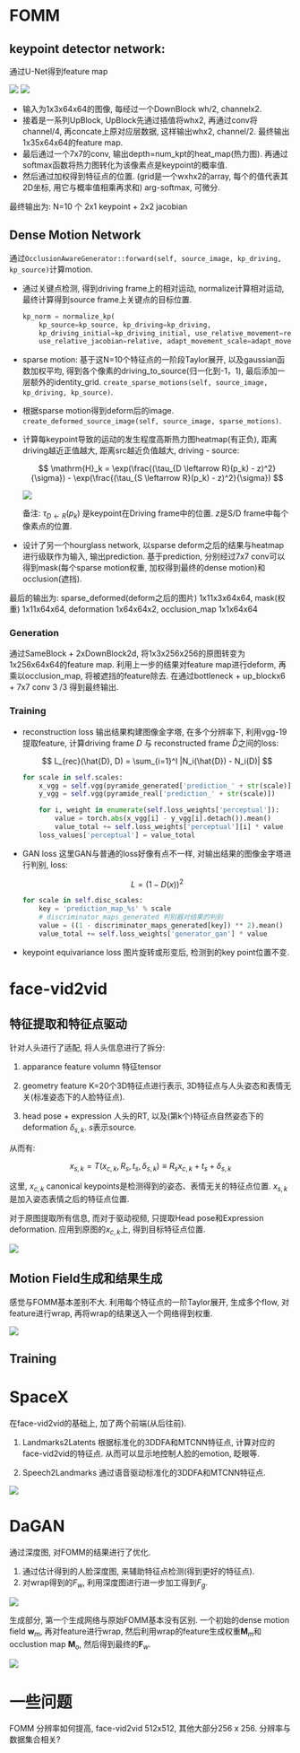 
# FOMM

## keypoint detector network:
通过U-Net得到feature map

![](../rc/fomm_keypoint_detector.png)
![](../rc/fomm_keypoint_block.png)

* 输入为1x3x64x64的图像, 每经过一个DownBlock wh/2, channelx2.
* 接着是一系列UpBlock, UpBlock先通过插值将whx2, 再通过conv将channel/4, 再concate上原对应层数据, 这样输出whx2, channel/2. 最终输出1x35x64x64的feature map.
* 最后通过一个7x7的conv, 输出depth=num_kpt的heat_map(热力图). 再通过softmax函数将热力图转化为该像素点是keypoint的概率值.
* 然后通过加权得到特征点的位置. (grid是一个wxhx2的array, 每个的值代表其2D坐标, 用它与概率值相乘再求和) arg-softmax, 可微分.

最终输出为: N=10 个 2x1 keypoint + 2x2 jacobian

## Dense Motion Network

通过`OcclusionAwareGenerator::forward(self, source_image, kp_driving, kp_source)`计算motion.


* 通过关键点检测, 得到driving frame上的相对运动, normalize计算相对运动, 最终计算得到source frame上关键点的目标位置.

    ```python
    kp_norm = normalize_kp(
        kp_source=kp_source, kp_driving=kp_driving,
        kp_driving_initial=kp_driving_initial, use_relative_movement=relative,
        use_relative_jacobian=relative, adapt_movement_scale=adapt_movement_scale)
    ```

* sparse motion: 基于这N=10个特征点的一阶段Taylor展开, 以及gaussian函数加权平均, 得到各个像素的driving_to_source(归一化到-1，1), 最后添加一层额外的identity_grid. `create_sparse_motions(self, source_image, kp_driving, kp_source)`.

* 根据sparse motion得到deform后的image. `create_deformed_source_image(self, source_image, sparse_motions)`.

* 计算每keypoint导致的运动的发生程度高斯热力图heatmap(有正负), 距离driving越近正值越大, 距离src越近负值越大, driving - source:

    $$
    \mathrm{H}_k = \exp(\frac{(\tau_{D \leftarrow R}(p_k) - z)^2}{\sigma}) - \exp(\frac{(\tau_{S \leftarrow R}(p_k) - z)^2}{\sigma})
    $$

    ![](../rc/gaussian_kp_heatmap.png)

    备注: $\tau_{D \leftarrow R}(p_k)$ 是keypoint在Driving frame中的位置. $z$是S/D frame中每个像素点的位置.

* 设计了另一个hourglass network, 以sparse deform之后的结果与heatmap进行级联作为输入, 输出prediction. 基于prediction, 分别经过7x7 conv可以得到mask(每个sparse motion权重, 加权得到最终的dense motion)和occlusion(遮挡).

最后的输出为: sparse_deformed(deform之后的图片) 1x11x3x64x64, mask(权重) 1x11x64x64, deformation 1x64x64x2, occlusion_map 1x1x64x64

### Generation
通过SameBlock + 2xDownBlock2d, 将1x3x256x256的原图转变为1x256x64x64的feature map. 利用上一步的结果对feature map进行deform, 再乘以occlusion_map, 将被遮挡的feature除去. 在通过bottleneck + up_blockx6 + 7x7 conv 3 /3 得到最终输出.


### Training

* reconstruction loss
    输出结果构建图像金字塔, 在多个分辨率下, 利用vgg-19提取feature, 计算driving frame $D$ 与 reconstructed frame $\hat{D}$之间的loss:

    $$
    L_{rec}(\hat{D}, D) = \sum_{i=1}^I |N_i(\hat{D}) - N_i(D)|
    $$

    ```python
    for scale in self.scales:
        x_vgg = self.vgg(pyramide_generated['prediction_' + str(scale)])
        y_vgg = self.vgg(pyramide_real['prediction_' + str(scale)])

        for i, weight in enumerate(self.loss_weights['perceptual']):
            value = torch.abs(x_vgg[i] - y_vgg[i].detach()).mean()
            value_total += self.loss_weights['perceptual'][i] * value
        loss_values['perceptual'] = value_total
    ```

* GAN loss
    这里GAN与普通的loss好像有点不一样, 对输出结果的图像金字塔进行判别, loss:

    $$
        L = (1-D(x))^2
    $$

    ```python
    for scale in self.disc_scales:
        key = 'prediction_map_%s' % scale
        # discriminator_maps_generated 判别器对结果的判别
        value = ((1 - discriminator_maps_generated[key]) ** 2).mean()
        value_total += self.loss_weights['generator_gan'] * value
    ```

* keypoint equivariance loss
    图片旋转或形变后, 检测到的key point位置不变.

# face-vid2vid

## 特征提取和特征点驱动
针对人头进行了适配, 将人头信息进行了拆分: 
1. apparance feature volumn
    特征tensor

2. geometry feature
    K=20个3D特征点进行表示, 3D特征点与人头姿态和表情无关(标准姿态下的人脸特征点). 

3. head pose + expression
    人头的RT, 以及(第k个)特征点自然姿态下的deformation $\delta_{s,k}$. $s$表示source.

从而有:

$$
x_{s,k} = T(x_{c,k}, R_s, t_s, \delta_{s,k}) \equiv R_s x_{c,k} + t_s + \delta_{s,k}
$$

这里, $x_{c,k}$ canonical keypoints是检测得到的姿态、表情无关的特征点位置. $x_{s,k}$是加入姿态表情之后的特征点位置.


对于原图提取所有信息, 而对于驱动视频, 只提取Head pose和Expression deformation. 应用到原图的$x_{c,k}$上, 得到目标特征点位置.

![](../rc/face-vid2vid_kpt.png)


## Motion Field生成和结果生成
感觉与FOMM基本差别不大. 利用每个特征点的一阶Taylor展开, 生成多个flow, 对feature进行wrap, 再将wrap的结果送入一个网络得到权重.

![](../rc/face-vid2vid_generate.png)


## Training

# SpaceX
在face-vid2vid的基础上, 加了两个前端(从后往前).
1. Landmarks2Latents
    根据标准化的3DDFA和MTCNN特征点, 计算对应的face-vid2vid的特征点. 从而可以显示地控制人脸的emotion, 眨眼等.

2. Speech2Landmarks
    通过语音驱动标准化的3DDFA和MTCNN特征点.

![](../rc/spaceX_pipeline.png)

# DaGAN
通过深度图, 对FOMM的结果进行了优化.

1. 通过估计得到的人脸深度图, 来辅助特征点检测(得到更好的特征点).
2. 对wrap得到的$F_w$, 利用深度图进行进一步加工得到$F_g$.

![](../rc/DaGAN_pipeline.png)

生成部分, 第一个生成网络与原始FOMM基本没有区别. 一个初始的dense motion field $\mathbf{w}_m$, 再对feature进行wrap, 然后利用wrap的feature生成权重$\mathbf{M}_m$和occlustion map $\mathbf{M}_o$, 然后得到最终的$\mathbf{F}_w$.

![](../rc/DaGAN_generator.png)


# 一些问题
FOMM 分辨率如何提高, face-vid2vid 512x512, 其他大部分256 x 256. 分辨率与数据集合相关?